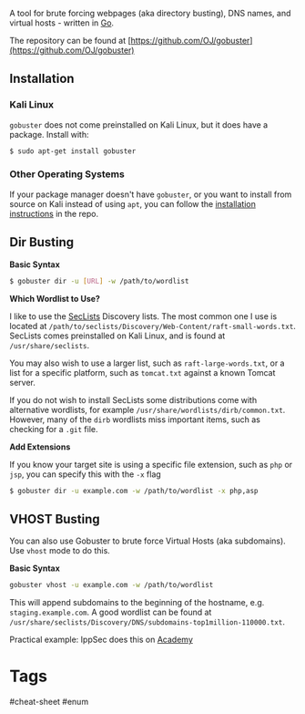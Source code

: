 
A tool for brute forcing webpages (aka directory busting), DNS names, and virtual hosts - written in [Go](https://golang.org/).

The repository can be found at [https://github.com/OJ/gobuster](https://github.com/OJ/gobuster)

## Installation

### Kali Linux

`gobuster` does not come preinstalled on Kali Linux, but it does have a package. Install with:

```bash
$ sudo apt-get install gobuster
```

### Other Operating Systems

If your package manager doesn't have `gobuster`, or you want to install from source on Kali instead of using `apt`, you can follow the [installation instructions](https://github.com/OJ/gobuster#easy-installation) in the repo.

## Dir Busting

**Basic Syntax**

```bash
$ gobuster dir -u [URL] -w /path/to/wordlist
```

**Which Wordlist to Use?**

I like to use the [SecLists](https://github.com/danielmiessler/SecLists) Discovery lists. The most common one I use is located at `/path/to/seclists/Discovery/Web-Content/raft-small-words.txt`. SecLists comes preinstalled on Kali Linux, and is found at `/usr/share/seclists`.

You may also wish to use a larger list, such as `raft-large-words.txt`, or a list for a specific platform, such as `tomcat.txt` against a known Tomcat server.

If you do not wish to install SecLists some distributions come with alternative wordlists, for example `/usr/share/wordlists/dirb/common.txt`. However, many of the `dirb` wordlists miss important items, such as checking for a `.git` file.

**Add Extensions**

If you know your target site is using a specific file extension, such as `php` or `jsp`, you can specify this with the `-x` flag

```bash
$ gobuster dir -u example.com -w /path/to/wordlist -x php,asp
```

## VHOST Busting

You can also use Gobuster to brute force Virtual Hosts (aka subdomains). Use `vhost` mode to do this.

**Basic Syntax**

```bash
gobuster vhost -u example.com -w /path/to/wordlist
```

This will append subdomains to the beginning of the hostname, e.g. `staging.example.com`. A good wordlist can be found at `/usr/share/seclists/Discovery/DNS/subdomains-top1million-110000.txt`.

Practical example:
IppSec does this on [Academy](https://youtu.be/yQl5RA6APyQ?t=306)

# Tags

#cheat-sheet #enum